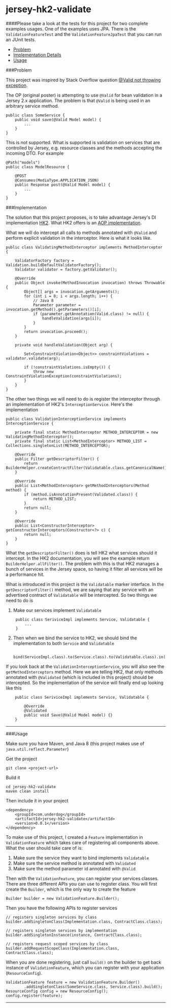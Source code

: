 
jersey-hk2-validate
===

####Please take a look at the tests for this project for two complete examples usages. One of the examples uses JPA.
There is the `ValidationFeatureTest` and the `ValidationFeatureJpaTest` that you can run an JUnit tests.

* [Problem](#problem)
* [Implementation Details](#implementation)
* [Usage](#usage)

<a name="problem"></a>
###Problem

This project was inspired by Stack Overflow question [@Valid not throwing exception][1].

The OP (original poster) is attempting to use `@Valid` for bean validation in a Jersey 2.x application.
The problem is that `@Valid` is being used in an arbitrary service method. 

    public class SomeService {
        public void save(@Valid Model model) {
            ...
        }
    }

This is not supported. What is supported is validation on services that are controlled by Jersey,
e.g. resource classes and the methods accepting the incoming DTO. For example

    @Path("models")
    public class ModelResource {

        @POST
        @Consumes(MediaType.APPLICATION_JSON)
        public Response post(@Valid Model model) {
            ...
        }
    }


<a name="implementation"></a>
###Implementation

The solution that this project proposes, is to take advantage Jersey's DI implementation [HK2][2].
What HK2 offers is an [AOP implementation][3]. 

What we will do intercept all calls to methods annotated with `@Valid` and perform explicit
validation in the interceptor. Here is what it looks like.

    public class ValidatingMethodInterceptor implements MethodInterceptor {

        ValidatorFactory factory = Validation.buildDefaultValidatorFactory();
        Validator validator = factory.getValidator();

        @Override
        public Object invoke(MethodInvocation invocation) throws Throwable {
            Object[] args = invocation.getArguments();
            for (int i = 0; i < args.length; i++) {
                // Java 8
                Parameter parameter = invocation.getMethod().getParameters()[i];
                if (parameter.getAnnotation(Valid.class) != null) {
                    handleValidation(args[i]);
                }
            }
            return invocation.proceed();
        }

        private void handleValidation(Object arg) {

            Set<ConstraintViolation<Object>> constraintViolations = validator.validate(arg);

            if (!constraintViolations.isEmpty()) {
                throw new ConstraintViolationException(constraintViolations);
            }
        }
    }

The other two things we will need to do is register the interceptor through an implementation
of HK2's `InterceptionService`. Here's the implementation

    public class ValidationInterceptionService implements InterceptionService {

        private final static MethodInterceptor METHOD_INTERCEPTOR = new ValidatingMethodInterceptor();
        private final static List<MethodInterceptor> METHOD_LIST = Collections.singletonList(METHOD_INTERCEPTOR);

        @Override
        public Filter getDescriptorFilter() {
            return BuilderHelper.createContractFilter(Validatable.class.getCanonicalName());
        }

        @Override
        public List<MethodInterceptor> getMethodInterceptors(Method method) {
            if (method.isAnnotationPresent(Validated.class)) {
                return METHOD_LIST;
            }
            return null;
        }

        @Override
        public List<ConstructorInterceptor> getConstructorInterceptors(Constructor<?> c) {
            return null;
        }
    }

What the `getDescriptorFilter()` does is tell HK2 what services should it intercept. In the HK2
documentation, you will see the example return `BuilderHelper.allFilter()`. The problem with this
is that HK2 manages a bunch of services in the Jersey space, so having it filter all services
will be a performance hit. 

What is introduced in this project is the `Validatable` marker interface. In the 
`getDescriptorFilter()` method, we are saying that any service with an advertised
contract of `Validatable` will be intercepted. So two things we need to do is

1. Make our services implement `Validatable`

        public class SeriviceImpl implements Service, Validatable {
            ...
        }

2. Then when we bind the service to HK2, we should bind the implementation to both
`Service` and `Validatable`

        bind(ServiceImpl.class).to(Service.class).to(Validatable.class).in(Singleton.class);

If you look back at the `ValidationInterceptionService`, you will also see the
`getMethodInterceptors` method. Here we are telling HK2, that only methods annotated with
`@Validated` (which is included in this project) should be intercepted. So the implementation
of the service will finally end up looking like this

        public class SeriviceImpl implements Service, Validatable {
            
            @Override
            @Validated
            public void Save(@Valid Model model) {}
        }

------

<a name="usage"></a>
###Usage

Make sure you have Maven, and Java 8 (this project makes use of `java.util.reflect.Parameter`)

Get the project

    git clone <project-url>

Build it

    cd jersey-hk2-validate
    maven clean install

Then include it in your project

    <dependency>
        <groupId>com.underdog</groupId>
        <artifactId>jersey-hk2-validate</artifactId>
        <version>0.0.1</version>
    </dependency>

To make use of this project, I created a `Feature` implementation in `ValidationFeature`
which takes care of registering all components above. What the user should take care of is:

1. Make sure the service they want to bind implements `Validatable`
2. Make sure the service method is annotated with `Validated`
3. Make sure the method parameter id annotated with `@Valid`

Then with the `ValidationFeature`, you can register your services classes. There are three
different APIs you can use to register class. You will first create the `Builder`, which is the only
way to create the feature

    Builder builder = new ValidationFeature.Builder();

Then you have the following APIs to register services

    // registers singleton services by class
    builder.addSingletonClass(Implementation.class, ContractClass.class);

    // registers singleton services by implementation 
    builder.addSingletonInstance(instance, ContractClass.class);

    // registers request scoped services by class
    builder.addRequestScopeClass(Implementation.class, ContractClass.class);

When you are done registering, just call `build()` on the builder to get back instance
of `ValidationFeature`, which you can register with your application (`ResourceConfig`).

    ValidationFeature feature = new ValidationFeature.Builder()
            .addSingletonClass(SomeService.class, Service.class).build();
    ResourceConfig config = new ResourceConfig();
    config.register(feature);

-----



[1]: http://stackoverflow.com/q/32611262/2587435
[2]: https://hk2.java.net/2.4.0-b07/
[3]: https://hk2.java.net/2.4.0-b07/aop-example.html
